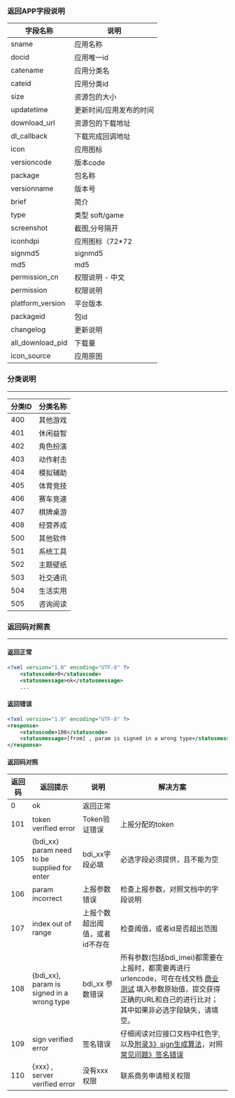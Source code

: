 ### 返回APP字段说明 ###
| 字段名称   | 说明
| ------------ | ------------
| sname | 应用名称
| docid	| 应用唯一id
| catename| 应用分类名
| cateid	| 应用分类id
| size| 资源包的大小
| updatetime| 更新时间/应用发布的时间
| download_url	| 资源包的下载地址
| dl_callback	| 下载完成回调地址
| icon	| 应用图标
| versioncode	| 版本code
| package	| 包名称
| versionname| 版本号
| brief | 简介
| type | 类型 soft/game
| screenshot | 截图,分号隔开
| iconhdpi | 应用图标（72*72
| signmd5| signmd5
| md5 | md5
|permission_cn|权限说明 - 中文
|permission|权限说明
|platform_version|平台版本
|packageid | 包id
|changelog|更新说明
|all_download_pid| 下载量
|icon_source| 应用原图


### 分类说明 ###
------------
|分类ID    |分类名称
| ------------ | ------------
|400| 其他游戏
|401| 休闲益智
|402| 角色扮演
|403| 动作射击
|404| 模拟辅助
|405| 体育竞技
|406| 赛车竞速
|407| 棋牌桌游
|408| 经营养成
|500| 其他软件
|501| 系统工具
|502| 主题壁纸
|503| 社交通讯
|504| 生活实用
|505| 咨询阅读

### 返回码对照表 ###
------------
#### 返回正常 ####
```xml
<?xml version="1.0" encoding="UTF-8" ?>
    <statuscode>0</statuscode>
    <statusmessage>ok</statusmessage>
    ...
```
#### 返回错误 ####
```xml
<?xml version="1.0" encoding="UTF-8" ?>
<response>
    <statuscode>108</statuscode>
    <statusmessage>[from] , param is signed in a wrong type</statusmessage>
</response>
```
#### 返回码对照 ####
|返回码 |返回提示  |  说明 | 解决方案
| ------------ | ------------ | ------------|------------
|0   |ok   | 返回正常 |
|101 |token verified error   | Token验证错误 | 上报分配的token
|105 |{bdi_xx} param need to be supplied for enter  |  bdi_xx字段必填 |  必选字段必须提供，且不能为空
|106 |param incorrect  | 上报参数错误 | 检查上报参数，对照文档中的字段说明
|107 |index out of range  | 上报个数超出阈值，或者id不存在 | 检查阈值，或者id是否超出范围
|108 |{bdi_xx}, param is signed in a wrong type  | bdi_xx 参数错误 | 所有参数(包括bdi_imei)都需要在上报时，都需要再进行urlencode，可在在线文档 [商业测试](/api?bdi_docs=1&action=intro&source=intro_extrainfo4&cur=intro "商业测试") 填入参数原始值，提交获得正确的URL和自己的进行比对；其中如果非必选字段缺失，请填空。
|109 |sign verified error |签名错误 |仔细阅读对应接口文档中红色字, 以及[附录3》sign生成算法](/api?bdi_docs=1&action=intro&source=intro_extrainfo3 "附录3》sign生成算法")，对照[常见问题》签名错误](/api?bdi_docs=1&action=intro&source=intro_question&cur=intro "常见问题》签名错误")
|110 |{xxx} , server verified error |没有xxx权限 | 联系商务申请相关权限
